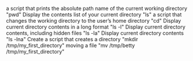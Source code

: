  a script that prints the absolute path name of the current working directory "pwd"
 Display the contents list of your current directory "ls"
 a script that changes the working directory to the user’s home directory "cd"
 Display current directory contents in a long format "ls -l"
 Display current directory contents, including hidden files "ls -la"
 Display current directory contents "ls -lna"
 Create a script that creates a directory "mkdir /tmp/my_first_directory"
 moving a file "mv /tmp/betty /tmp/my_first_directory"
 
 
 


 